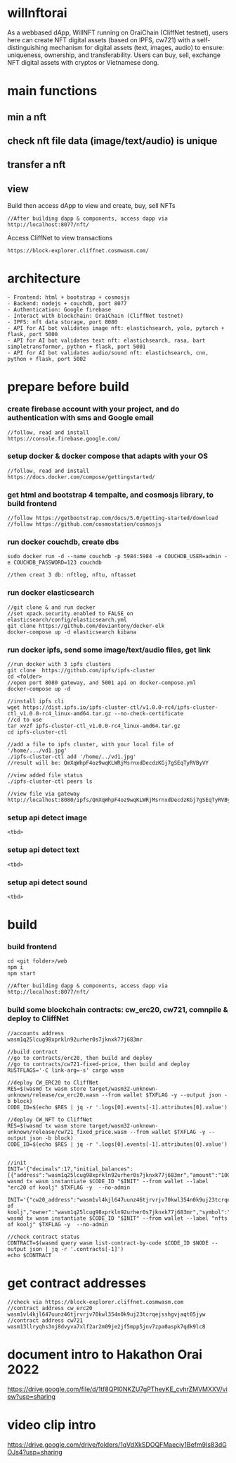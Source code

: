 # willnftorai
As a webbased dApp, WillNFT running on OraiChain (CliffNet testnet), users here can create NFT digital assets (based on IPFS, cw721) with a self-distinguishing mechanism for digital assets (text, images, audio) to ensure: uniqueness, ownership, and transferability. Users can buy, sell, exchange NFT digital assets with cryptos or Vietnamese dong.

# main functions
## min a nft
## check nft file data (image/text/audio) is unique
## transfer a nft
## view
Build then access dApp to view and create, buy, sell NFTs
```
//After building dapp & components, access dapp via
http://localhost:8077/nft/
```
Access CliffNet to view transactions
```
https://block-explorer.cliffnet.cosmwasm.com/
```

# architecture
```
- Frontend: html + bootstrap + cosmosjs
- Backend: nodejs + couchdb, port 8077
- Authentication: Google firebase
- Interact with blockchain: OraiChain (CliffNet testnet)
- IPFS: nft data storage, port 8080
- API for AI bot validates image nft: elastichsearch, yolo, pytorch + flask, port 5000
- API for AI bot validates text nft: elastichsearch, rasa, bart simpletransformer, python + flask, port 5001
- API for AI bot validates audio/sound nft: elastichsearch, cnn, python + flask, port 5002
```
# prepare before build
### create firebase account with your project, and do authentication with sms and Google email
```
//follow, read and install
https://console.firebase.google.com/
```
### setup docker & docker compose that adapts with  your OS
```
//follow, read and install
https://docs.docker.com/compose/gettingstarted/

```
### get html and bootstrap 4 tempalte, and cosmosjs library, to build frontend
```
//follow https://getbootstrap.com/docs/5.0/getting-started/download
//follow https://github.com/cosmostation/cosmosjs
```
### run docker couchdb, create dbs
```
sudo docker run -d --name couchdb -p 5984:5984 -e COUCHDB_USER=admin -e COUCHDB_PASSWORD=123 couchdb

//then creat 3 db: nftlog, nftu, nftasset
```
### run docker elasticsearch
```
//git clone & and run docker
//set xpack.security.enabled to FALSE on elasticsearch/config/elasticsearch.yml
git clone https://github.com/deviantony/docker-elk 
docker-compose up -d elasticsearch kibana

```

### run docker ipfs, send some image/text/audio files, get link
```
//run docker with 3 ipfs clusters
git clone  https://github.com/ipfs/ipfs-cluster 
cd <folder>
//open port 8080 gateway, and 5001 api on docker-compose.yml
docker-compose up -d

//install ipfs cli
wget https://dist.ipfs.io/ipfs-cluster-ctl/v1.0.0-rc4/ipfs-cluster-ctl_v1.0.0-rc4_linux-amd64.tar.gz --no-check-certificate
//cd to use
tar xvzf ipfs-cluster-ctl_v1.0.0-rc4_linux-amd64.tar.gz
cd ipfs-cluster-ctl

//add a file to ipfs cluster, with your local file of '/home/.../vd1.jpg'
./ipfs-cluster-ctl add '/home/../vd1.jpg'
//result will be: QmXqWhpF4oz9wqKLWRjMsrnxdDecdzKGj7gSEqTyRVByVY

//view added file status
./ipfs-cluster-ctl peers ls

//view file via gateway
http://localhost:8080/ipfs/QmXqWhpF4oz9wqKLWRjMsrnxdDecdzKGj7gSEqTyRVByVY

```
### setup api detect image
```
<tbd>
```
### setup api detect text
```
<tbd>
```
### setup api detect sound
```
<tbd>
```
# build 
### build frontend
```
cd <git folder>/web
npm i
npm start

//After building dapp & components, access dapp via
http://localhost:8077/nft/
```
### build some blockchain contracts: cw_erc20, cw721, comnpile & deploy to CliffNet
```
//accounts address
wasm1q25lcug98xprkln92urher0s7jknxk77j683mr

//build contract
//go to contracts/erc20, then build and deploy
//go to contracts/cw721-fixed-price, then build and deploy
RUSTFLAGS='-C link-arg=-s' cargo wasm

//deploy CW_ERC20 to CliffNet
RES=$(wasmd tx wasm store target/wasm32-unknown-unknown/release/cw_erc20.wasm --from wallet $TXFLAG -y --output json -b block)
CODE_ID=$(echo $RES | jq -r '.logs[0].events[-1].attributes[0].value')

//deploy CW_NFT to CliffNet
RES=$(wasmd tx wasm store target/wasm32-unknown-unknown/release/cw721_fixed_price.wasm --from wallet $TXFLAG -y --output json -b block)
CODE_ID=$(echo $RES | jq -r '.logs[0].events[-1].attributes[0].value')


//init
INIT='{"decimals":17,"initial_balances":[{"address":"wasm1q25lcug98xprkln92urher0s7jknxk77j683mr","amount":"100000000000000000"}],"name":"WillNFT","symbol":"WNFT"}'
wasmd tx wasm instantiate $CODE_ID "$INIT" --from wallet --label "erc20 of koolj" $TXFLAG -y  --no-admin

INIT='{"cw20_address":"wasm1vl4kjl647uunz46tjrvrjv70kwl354n0k9uj23tcrqejsshgvjaqt05jyw","max_tokens":1000,"name":"nfts of koolj","owner":"wasm1q25lcug98xprkln92urher0s7jknxk77j683mr","symbol":"KJNFT","token_code_id":1,"token_uri":"http://localhost:8080/ipfs/QmYNJDr4dFLzR87HrgcjVcWChSr8BdFRVyADhWoSi4xBiR","unit_price":"12"}'
wasmd tx wasm instantiate $CODE_ID "$INIT" --from wallet --label "nfts of koolj" $TXFLAG -y  --no-admin

//check contract status
CONTRACT=$(wasmd query wasm list-contract-by-code $CODE_ID $NODE --output json | jq -r '.contracts[-1]')
echo $CONTRACT
```
# get contract addresses
```
//check via https://block-explorer.cliffnet.cosmwasm.com
//contract address cw_erc20
wasm1vl4kjl647uunz46tjrvrjv70kwl354n0k9uj23tcrqejsshgvjaqt05jyw
//contract address cw721
wasm13llryqhs3nj8dvyva7xlf2ar2m09je2jf5mpp5jnv7zpa0aspk7qdk9lc8
```

# document intro to Hakathon Orai 2022
https://drive.google.com/file/d/1tf8QPI0NKZU7gPTheyKE_cvhrZMVMXXV/view?usp=sharing

# video clip intro
https://drive.google.com/drive/folders/1qVdXkSDOQFMaeciy1Befm9Is83dGOJs4?usp=sharing 
